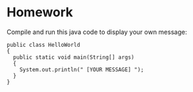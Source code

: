 # Homework
Compile and run this java code to display your own message:

    public class HelloWorld
    {
      public static void main(String[] args)
      {
        System.out.println(" [YOUR MESSAGE] ");
      }
    }

